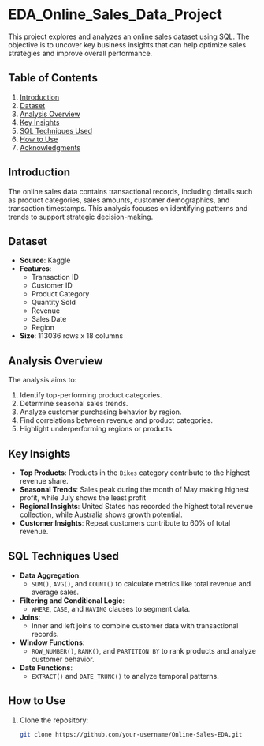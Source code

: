 # EDA_Online_Sales_Data_Project
This project explores and analyzes an online sales dataset using SQL. The objective is to uncover key business insights that can help optimize sales strategies and improve overall performance.

## Table of Contents
1. [Introduction](#introduction)
2. [Dataset](#dataset)
3. [Analysis Overview](#analysis-overview)
4. [Key Insights](#key-insights)
5. [SQL Techniques Used](#sql-techniques-used)
6. [How to Use](#how-to-use)
7. [Acknowledgments](#acknowledgments)

## Introduction
The online sales data contains transactional records, including details such as product categories, sales amounts, customer demographics, and transaction timestamps. This analysis focuses on identifying patterns and trends to support strategic decision-making.

## Dataset
- **Source**: Kaggle
- **Features**:
  - Transaction ID
  - Customer ID
  - Product Category
  - Quantity Sold
  - Revenue
  - Sales Date
  - Region
- **Size**: 113036 rows x 18 columns

## Analysis Overview
The analysis aims to:
1. Identify top-performing product categories.
2. Determine seasonal sales trends.
3. Analyze customer purchasing behavior by region.
4. Find correlations between revenue and product categories.
5. Highlight underperforming regions or products.

## Key Insights
- **Top Products**: Products in the `Bikes` category contribute to the highest revenue share.
- **Seasonal Trends**: Sales peak during the month of May making highest profit, while July shows the least profit
- **Regional Insights**: United States has recorded the highest total revenue collection, while Australia shows growth potential.
- **Customer Insights**: Repeat customers contribute to 60% of total revenue.

## SQL Techniques Used
- **Data Aggregation**:
  - `SUM()`, `AVG()`, and `COUNT()` to calculate metrics like total revenue and average sales.
- **Filtering and Conditional Logic**:
  - `WHERE`, `CASE`, and `HAVING` clauses to segment data.
- **Joins**:
  - Inner and left joins to combine customer data with transactional records.
- **Window Functions**:
  - `ROW_NUMBER()`, `RANK()`, and `PARTITION BY` to rank products and analyze customer behavior.
- **Date Functions**:
  - `EXTRACT()` and `DATE_TRUNC()` to analyze temporal patterns.

## How to Use
1. Clone the repository:
   ```bash
   git clone https://github.com/your-username/Online-Sales-EDA.git
